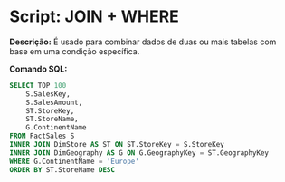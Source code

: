 # Script: JOIN + WHERE

**Descrição:** É usado para combinar dados de duas ou mais tabelas com base em uma condição específica.

**Comando SQL:**
```SQL
SELECT TOP 100
	S.SalesKey,
	S.SalesAmount,
	ST.StoreKey,
	ST.StoreName,
	G.ContinentName
FROM FactSales S
INNER JOIN DimStore AS ST ON ST.StoreKey = S.StoreKey
INNER JOIN DimGeography AS G ON G.GeographyKey = ST.GeographyKey
WHERE G.ContinentName = 'Europe'
ORDER BY ST.StoreName DESC

